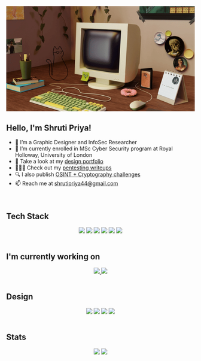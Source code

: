 <div align="center">
<img src="assets/intro-gif.gif" alt="GIF of my 3D Intro">
</div>

<h2>Hello, I'm Shruti Priya!</h2>

- 👀 I’m a Graphic Designer and InfoSec Researcher
- 🌱 I’m currently enrolled in MSc Cyber Security program at Royal Holloway, University of London
- 🦄 Take a look at my [design portfolio](https://www.behance.net/sapphicart)
- 👩🏻‍💻 Check out my [pentesting writeups](https://www.shrutipriya.in/writeups/writeups-introduction)
- 🔍 I also publish [OSINT + Cryptography challenges](https://www.shrutipriya.in/challenges/challenges-introduction)
- 📫 Reach me at [shrutipriya44@gmail.com](mailto:shrutipriya44@gmail.com)

<br>


<h2>Tech Stack</h2>

<div align="center">
<img src="https://img.shields.io/badge/Python-14354C?style=for-the-badge&logo=python&logoColor=white">
<img src="https://img.shields.io/badge/HTML5-E34F26?style=for-the-badge&logo=html5&logoColor=white">
<img src="https://img.shields.io/badge/CSS3-1572B6?style=for-the-badge&logo=css3&logoColor=white">
<img src="https://img.shields.io/badge/C%23-239120?style=for-the-badge&logo=c-sharp&logoColor=white">
<img src="https://img.shields.io/badge/Django-092E20?style=for-the-badge&logo=django&logoColor=white">
<img src="https://img.shields.io/badge/JavaScript-F7DF1E?style=for-the-badge&logo=JavaScript&logoColor=white">
</div>
 
<br>

<h2>I'm currently working on</h2>

<div align="center">
<a href="https://github.com/sapphicart/sqli-fuzzer">
    <img height=120px src="https://github-readme-stats.vercel.app/api/pin/?username=sapphicart&repo=sqli-fuzzer&theme=ayu-mirage&bg_color=00000000">
</a>
<a href="https://github.com/sapphicart/bechdel-test">
    <img height=120px src="https://github-readme-stats.vercel.app/api/pin/?username=sapphicart&repo=bechdel-test&theme=ayu-mirage&bg_color=00000000">
</a>
</div>

<br>

<h2>Design</h2>

<div align="center">
    <img src="https://img.shields.io/badge/Figma-F24E1E?style=for-the-badge&logo=figma&logoColor=white">
    <img src="https://img.shields.io/badge/Adobe%20Illustrator-FF9A00?style=for-the-badge&logo=adobe%20illustrator&logoColor=white">
    <img src="https://img.shields.io/badge/Adobe%20Photoshop-31A8FF?style=for-the-badge&logo=Adobe%20Photoshop&logoColor=black">
    <img src="https://img.shields.io/badge/blender-%23F5792A.svg?style=for-the-badge&logo=blender&logoColor=white">
</div>

<br>

<h2>Stats</h2>

<div align="center">
    <img height=200px src="https://github-readme-stats.vercel.app/api/top-langs/?username=sapphicart&hide=css,scss&theme=ayu-mirage&bg_color=00000000">
    <img height=200px src="https://github-readme-stats.vercel.app/api?username=sapphicart&show=prs_merged&theme=ayu-mirage&bg_color=00000000">
</div>

<!---
sapphicart/sapphicart is a ✨ special ✨ repository because its `README.md` (this file) appears on your GitHub profile.
You can click the Preview link to take a look at your changes.
--->
